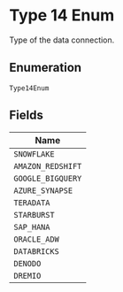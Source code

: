 
# Type 14 Enum

Type of the data connection.

## Enumeration

`Type14Enum`

## Fields

| Name |
|  --- |
| `SNOWFLAKE` |
| `AMAZON_REDSHIFT` |
| `GOOGLE_BIGQUERY` |
| `AZURE_SYNAPSE` |
| `TERADATA` |
| `STARBURST` |
| `SAP_HANA` |
| `ORACLE_ADW` |
| `DATABRICKS` |
| `DENODO` |
| `DREMIO` |

